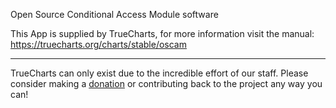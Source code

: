 Open Source Conditional Access Module software

This App is supplied by TrueCharts, for more information visit the manual: https://truecharts.org/charts/stable/oscam

---

TrueCharts can only exist due to the incredible effort of our staff.
Please consider making a [donation](https://truecharts.org/docs/about/sponsor) or contributing back to the project any way you can!

